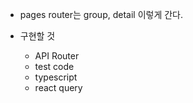 - pages
  router는 group, detail 이렇게 간다.

- 구현할 것
  - API Router
  - test code
  - typescript
  - react query
